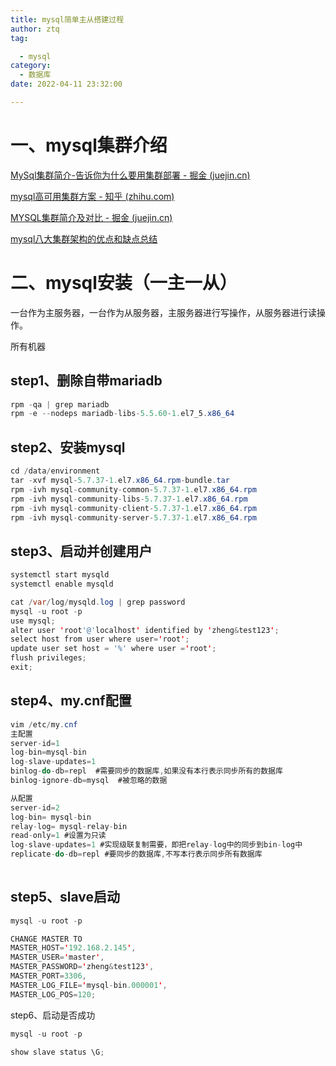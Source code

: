 ```yaml
---
title: mysql简单主从搭建过程
author: ztq
tag:

  - mysql
category:
  - 数据库
date: 2022-04-11 23:32:00

---
```


# 一、mysql集群介绍

[MySql集群简介-告诉你为什么要用集群部署 - 掘金 (juejin.cn)](https://juejin.cn/post/6985187754493607966)

[mysql高可用集群方案 - 知乎 (zhihu.com)](https://zhuanlan.zhihu.com/p/102798762)

[MYSQL集群简介及对比 - 掘金 (juejin.cn)](https://juejin.cn/post/7027910561459503141)

[mysql八大集群架构的优点和缺点总结](https://www.yisu.com/zixun/527196.html)

# 二、mysql安装（一主一从）

一台作为主服务器，一台作为从服务器，主服务器进行写操作，从服务器进行读操作。

所有机器

## step1、删除自带mariadb

```java
rpm -qa | grep mariadb
rpm -e --nodeps mariadb-libs-5.5.60-1.el7_5.x86_64
```

## step2、安装mysql

```java
cd /data/environment
tar -xvf mysql-5.7.37-1.el7.x86_64.rpm-bundle.tar
rpm -ivh mysql-community-common-5.7.37-1.el7.x86_64.rpm
rpm -ivh mysql-community-libs-5.7.37-1.el7.x86_64.rpm
rpm -ivh mysql-community-client-5.7.37-1.el7.x86_64.rpm
rpm -ivh mysql-community-server-5.7.37-1.el7.x86_64.rpm
```

## step3、启动并创建用户

```java
systemctl start mysqld
systemctl enable mysqld

cat /var/log/mysqld.log | grep password
mysql -u root -p
use mysql;
alter user 'root'@'localhost' identified by 'zheng&test123';
select host from user where user='root';
update user set host = '%' where user ='root';
flush privileges;
exit;
```

## step4、my.cnf配置



```java
vim /etc/my.cnf
主配置
server-id=1
log-bin=mysql-bin
log-slave-updates=1
binlog-do-db=repl  #需要同步的数据库,如果没有本行表示同步所有的数据库
binlog-ignore-db=mysql  #被忽略的数据

从配置
server-id=2
log-bin= mysql-bin
relay-log= mysql-relay-bin
read-only=1 #设置为只读
log-slave-updates=1 #实现级联复制需要，即把relay-log中的同步到bin-log中
replicate-do-db=repl #要同步的数据库,不写本行表示同步所有数据库
    
```

## step5、slave启动

```java
mysql -u root -p

CHANGE MASTER TO
MASTER_HOST='192.168.2.145',
MASTER_USER='master',
MASTER_PASSWORD='zheng&test123',
MASTER_PORT=3306,
MASTER_LOG_FILE='mysql-bin.000001',
MASTER_LOG_POS=120;
```

step6、启动是否成功

```java
mysql -u root -p

show slave status \G;
```
